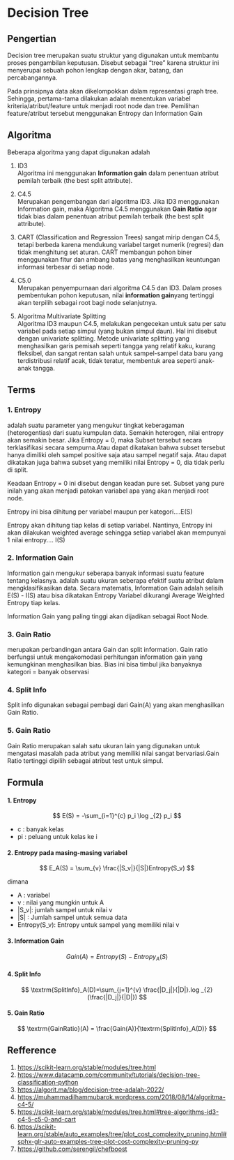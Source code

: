 # Decision Tree

## Pengertian	
Decision tree merupakan suatu struktur yang digunakan untuk membantu proses pengambilan keputusan. Disebut sebagai “tree” karena struktur ini menyerupai sebuah pohon lengkap dengan akar, batang, dan percabangannya.

Pada prinsipnya data akan dikelompokkan dalam representasi graph tree. Sehingga, pertama-tama dilakukan adalah menentukan variabel kriteria/atribut/feature untuk menjadi root node dan tree. Pemilihan feature/atribut tersebut menggunakan Entropy dan Information Gain

## Algoritma
Beberapa algoritma yang dapat digunakan adalah

1. ID3 <br>
Algoritma ini menggunakan **Information gain** dalam penentuan atribut pemilah terbaik (the best split attribute).
2. C4.5 <br>
Merupakan pengembangan dari algoritma ID3. Jika ID3 menggunakan Information gain, maka Algoritma C4.5 menggunakan **Gain Ratio** agar tidak bias dalam penentuan atribut pemilah terbaik (the best split attribute).
4. CART (Classification and Regression Trees) 
sangat mirip dengan C4.5, tetapi berbeda karena mendukung variabel target numerik (regresi) dan tidak menghitung set aturan. CART membangun pohon biner menggunakan fitur dan ambang batas yang menghasilkan keuntungan informasi terbesar di setiap node.
5. C5.0 <br>
Merupakan penyempurnaan dari algoritma C4.5 dan ID3. Dalam proses pembentukan pohon keputusan, nilai **information gain**yang tertinggi akan terpilih sebagai root bagi node selanjutnya. 

6. Algoritma Multivariate Splitting <br>
Algoritma ID3 maupun C4.5, melakukan pengecekan untuk satu per satu variabel pada setiap simpul (yang bukan simpul daun). Hal ini disebut dengan univariate splitting. Metode univariate splitting yang menghasilkan garis pemisah seperti tangga yang relatif kaku, kurang fleksibel, dan sangat rentan salah untuk sampel-sampel data baru yang terdistribusi relatif acak, tidak teratur, membentuk area seperti anak-anak tangga.

## Terms

### 1. Entropy 
adalah suatu parameter yang mengukur tingkat keberagaman (heterogentias) dari suatu kumpulan data. Semakin heterogen, nilai entropy akan semakin besar. Jika Entropy = 0, maka Subset tersebut secara terklasifikasi secara sempurna.Atau dapat dikatakan bahwa subset tersebut hanya dimiliki oleh sampel positive saja atau sampel negatif saja. Atau dapat dikatakan juga bahwa subset yang memiliki nilai Entropy = 0, dia tidak perlu di split.

Keadaan Entropy = 0 ini disebut dengan keadan pure set. Subset yang pure inilah yang akan menjadi patokan variabel apa
yang akan menjadi root node. 

Entropy ini bisa dihitung per variabel maupun per kategori....E(S)

Entropy akan dihitung tiap kelas di setiap variabel. Nantinya, Entropy ini akan dilakukan weighted average sehingga setiap variabel akan mempunyai 1 nilai entropy.... I(S)

### 2. Information Gain
Information gain mengukur seberapa banyak informasi suatu feature tentang kelasnya. adalah suatu ukuran seberapa efektif suatu atribut dalam mengklasifikasikan data. Secara matematis, Information Gain adalah selisih E(S) - I(S) atau bisa dikatakan Entropy Variabel dikurangi Average Weighted Entropy tiap kelas.

Information Gain yang paling tinggi akan dijadikan sebagai Root Node.

### 3. Gain Ratio
merupakan perbandingan antara Gain dan split information. Gain ratio berfungsi untuk mengakomodasi perhitungan information gain yang kemungkinan menghasilkan bias. Bias ini bisa timbul jika banyaknya kategori = banyak observasi 

### 4. Split Info
Split info digunakan sebagai pembagi dari Gain(A) yang akan menghasilkan Gain Ratio.

### 5. Gain Ratio
Gain Ratio merupakan salah satu ukuran lain yang digunakan untuk mengatasi masalah pada atribut yang memiliki nilai sangat bervariasi.Gain Ratio tertinggi dipilih sebagai atribut test untuk simpul.

## Formula

#### 1. Entropy
$$ E(S) = -\sum_{i=1}^{c} p_i \log _{2} p_i $$
- c : banyak kelas
- pi : peluang untuk kelas ke i 

#### 2. Entropy pada masing-masing variabel
$$ E_A(S) = \sum_{v} \frac{|S_v|}{|S|}Entropy(S_v) $$ 

dimana
- A : variabel
- v : nilai yang mungkin untuk A
- |S_v|: jumlah sampel untuk nilai v
- |S| : Jumlah sampel untuk semua data
- Entropy(S_v): Entropy untuk sampel yang memiliki nilai v

#### 3. Information Gain
$$ Gain(A) = Entropy(S) - Entropy_A(S)$$

#### 4. Split Info
$$ \textrm{SplitInfo}_A(D)=\sum_{j=1}^{v} \frac{|D_j|}{|D|}.log _{2}(\frac{|D_j|}{|D|}) $$

#### 5. Gain Ratio
$$ \textrm{GainRatio}(A) = \frac{Gain(A)}{\textrm{SplitInfo}_A(D)} $$

## Refference
1. https://scikit-learn.org/stable/modules/tree.html
2. https://www.datacamp.com/community/tutorials/decision-tree-classification-python
3. https://algorit.ma/blog/decision-tree-adalah-2022/
4. https://muhammadilhammubarok.wordpress.com/2018/08/14/algoritma-c4-5/
5. https://scikit-learn.org/stable/modules/tree.html#tree-algorithms-id3-c4-5-c5-0-and-cart
6. https://scikit-learn.org/stable/auto_examples/tree/plot_cost_complexity_pruning.html#sphx-glr-auto-examples-tree-plot-cost-complexity-pruning-py
7. https://github.com/serengil/chefboost